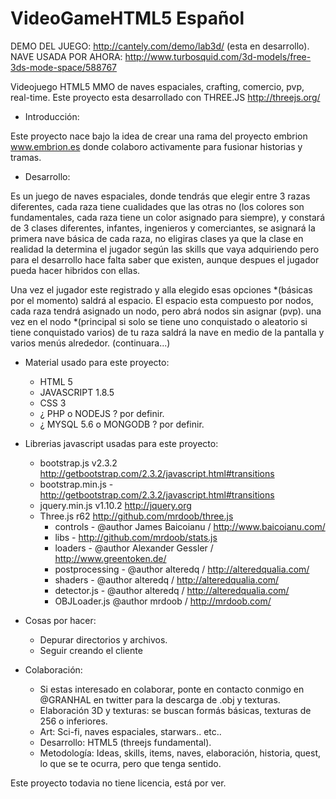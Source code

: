 VideoGameHTML5 Español
======================
DEMO DEL JUEGO: http://cantely.com/demo/lab3d/ (esta en desarrollo).<br>
NAVE USADA POR AHORA: http://www.turbosquid.com/3d-models/free-3ds-mode-space/588767

Videojuego HTML5 MMO de naves espaciales, crafting, comercio, pvp, real-time.
Este proyecto esta desarrollado con THREE.JS http://threejs.org/

- Introducción:

Este proyecto nace bajo la idea de crear una rama del proyecto embrion www.embrion.es donde colaboro activamente para fusionar historias y tramas.

- Desarrollo:

Es un juego de naves espaciales, donde tendrás que elegir entre 3 razas diferentes, cada raza tiene cualidades que las otras no (los colores son fundamentales, cada raza tiene un color asignado para siempre), y constará de 3 clases diferentes, infantes, ingenieros y comerciantes, se asignará la primera nave básica de cada raza, no eligiras clases ya que la clase en realidad la determina el jugador según las skills que vaya adquiriendo pero para el desarrollo hace falta saber que existen, aunque despues el jugador pueda hacer hibridos con ellas.

Una vez el jugador este registrado y alla elegido esas opciones *(básicas por el momento) saldrá al espacio. El espacio esta compuesto por nodos, cada raza tendrá asignado un nodo, pero abrá nodos sin asignar (pvp). una vez en el nodo *(principal si solo se tiene uno conquistado o aleatorio si tiene conquistado varios) de tu raza saldrá la nave en medio de la pantalla y varios menús alrededor. (continuara...)

- Material usado para este proyecto:

  - HTML 5
  - JAVASCRIPT 1.8.5
  - CSS 3
  - ¿ PHP o NODEJS ? por definir.
  - ¿ MYSQL 5.6 o MONGODB ? por definir.

- Librerias javascript usadas para este proyecto:

  - bootstrap.js v2.3.2 http://getbootstrap.com/2.3.2/javascript.html#transitions 
  - bootstrap.min.js - http://getbootstrap.com/2.3.2/javascript.html#transitions
  - jquery.min.js v1.10.2 http://jquery.org
  - Three.js r62 http://github.com/mrdoob/three.js
    - controls - @author James Baicoianu / http://www.baicoianu.com/
    - libs - http://github.com/mrdoob/stats.js
    - loaders - @author Alexander Gessler / http://www.greentoken.de/
    - postprocessing - @author alteredq / http://alteredqualia.com/
    - shaders - @author alteredq / http://alteredqualia.com/
    - detector.js - @author alteredq / http://alteredqualia.com/
    - OBJLoader.js @author mrdoob / http://mrdoob.com/

- Cosas por hacer:

  - Depurar directorios y archivos.
  - Seguir creando el cliente

- Colaboración:
  - Si estas interesado en colaborar, ponte en contacto conmigo en @GRANHAL en twitter para la descarga de .obj y texturas.
  - Elaboración 3D y texturas: se buscan formás básicas, texturas de 256 o inferiores.
  - Art: Sci-fi, naves espaciales, starwars.. etc..
  - Desarrollo: HTML5 (threejs fundamental).
  - Metodología: Ideas, skills, items, naves, elaboración, historia, quest, lo que se te ocurra, pero que tenga sentido.
  
Este proyecto todavia no tiene licencia, está por ver.
